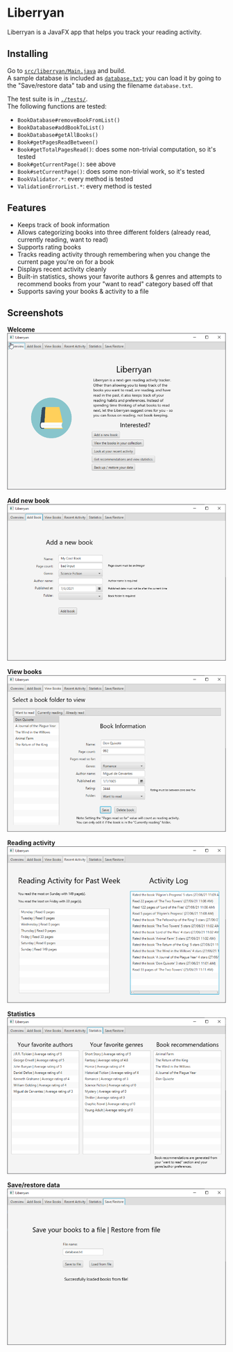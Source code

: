 # Liberryan

Liberryan is a JavaFX app that helps you track your reading activity.

## Installing

Go to [`src/liberryan/Main.java`](./src/liberryan/Main.java) and build.<br>
A sample database is included as [`database.txt`](./database.txt); you can load it by going to the "Save/restore data"
tab and using the filename `database.txt`.

The test suite is in [`./tests/`](./tests).<br>
The following functions are tested:

- `BookDatabase#removeBookFromList()`
- `BookDatabase#addBookToList()`
- `BookDatabase#getAllBooks()`
- `Book#getPagesReadBetween()`
- `Book#getTotalPagesRead()`: does some non-trivial computation, so it's tested
- `Book#getCurrentPage()`: see above
- `Book#setCurrentPage()`: does some non-trivial work, so it's tested
- `BookValidator.*`: every method is tested
- `ValidationErrorList.*`: every method is tested

## Features

- Keeps track of book information
- Allows categorizing books into three different folders (already read, currently reading, want to read)
- Supports rating books
- Tracks reading activity through remembering when you change the current page you're on for a book
- Displays recent activity cleanly
- Built-in statistics, shows your favorite authors & genres and attempts to recommend books from your "want to read" category based off that
- Supports saving your books & activity to a file

## Screenshots

**Welcome**<br>
![Welcome screen](./static/welcome-screen.png)

**Add new book**<br>
![Add new book](./static/add-new-book.png)

**View books**<br>
![View books](./static/view-books.png)

**Reading activity**<br>
![Reading activity](./static/reading-activity.png)

**Statistics**<br>
![Statistics](./static/statistics.png)

**Save/restore data**<br>
![Save/restore data](./static/save-restore-data.png)